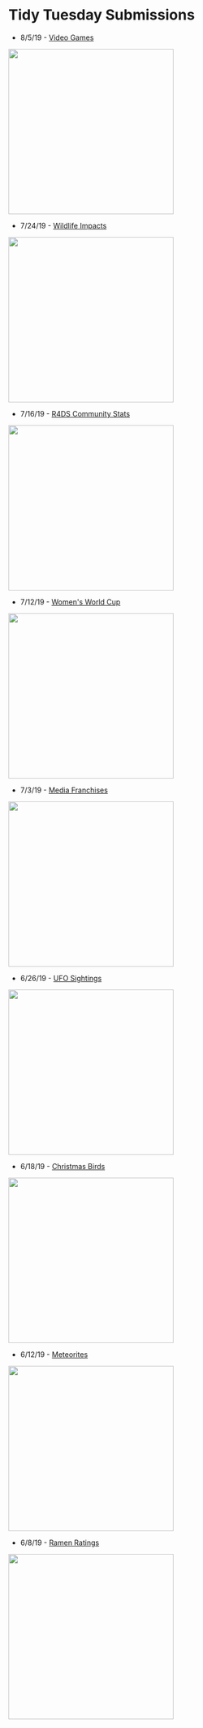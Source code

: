 # Tidy Tuesday Submissions

- 8/5/19 - [Video Games](https://github.com/catrwilliams/rprojects/blob/master/tidytuesday/Video_Games.Rmd)
<img src="https://catrwilliams.github.io/images/video-games.png" width="325">

- 7/24/19 - [Wildlife Impacts](https://github.com/catrwilliams/rprojects/blob/master/tidytuesday/Wildlife_Impacts.Rmd)
<img src="https://catrwilliams.github.io/images/wildlife-impacts.png" width="325">

- 7/16/19 - [R4DS Community Stats](https://github.com/catrwilliams/rprojects/blob/master/tidytuesday/R4DS_Community_Stats.Rmd)
<img src="https://catrwilliams.github.io/images/r4ds-community-stats.png" width="325">

- 7/12/19 - [Women's World Cup](https://github.com/catrwilliams/rprojects/blob/master/tidytuesday/Womens_World_Cup.Rmd)
<img src="https://catrwilliams.github.io/images/womens-world-cup.png" width="325">

- 7/3/19 - [Media Franchises](https://github.com/catrwilliams/rprojects/blob/master/tidytuesday/Media-Franchises.Rmd)
<img src="https://catrwilliams.github.io/images/media-franchises.png" width="325">

- 6/26/19 - [UFO Sightings](https://github.com/catrwilliams/rprojects/blob/master/tidytuesday/UFO_Sightings.Rmd)
<img src="https://catrwilliams.github.io/images/ufo-sightings.png" width="325">

- 6/18/19 - [Christmas Birds](https://github.com/catrwilliams/rprojects/blob/master/tidytuesday/Christmas_Birds.Rmd)
<img src="https://catrwilliams.github.io/images/christmas-birds.png" width="325">

- 6/12/19 - [Meteorites](https://github.com/catrwilliams/rprojects/blob/master/tidytuesday/Meteorites.Rmd)
<img src="https://catrwilliams.github.io/images/meteorites.png" width="325">

- 6/8/19 - [Ramen Ratings](https://github.com/catrwilliams/rprojects/blob/master/tidytuesday/Ramen_Ratings.Rmd)
<img src="https://catrwilliams.github.io/images/ramen-ratings.png" width="325">
